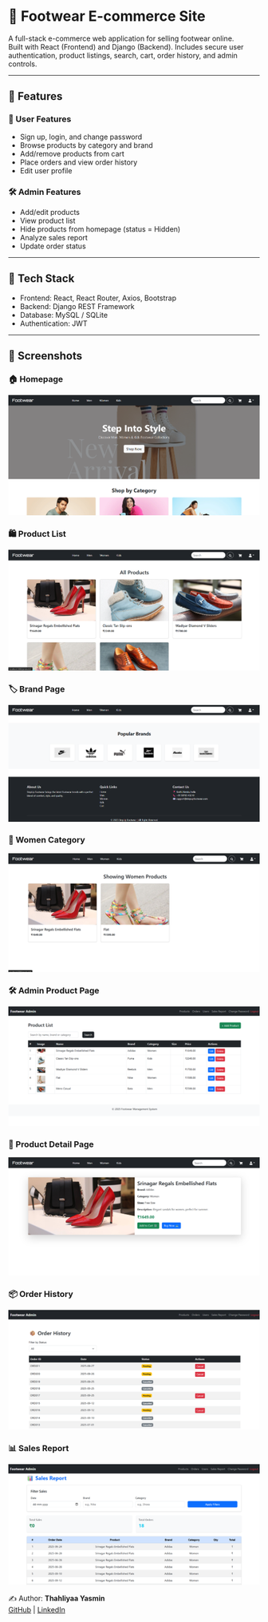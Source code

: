 # 👟 Footwear E-commerce Site

A full-stack e-commerce web application for selling footwear online.  
Built with React (Frontend) and Django (Backend). Includes secure user authentication, product listings, search, cart, order history, and admin controls.

---

## 📌 Features

### 👤 User Features
- Sign up, login, and change password
- Browse products by category and brand
- Add/remove products from cart
- Place orders and view order history
- Edit user profile

### 🛠️ Admin Features
- Add/edit products
- View product list
- Hide products from homepage (status = Hidden)
- Analyze sales report
- Update order status

---

## 🧱 Tech Stack
- Frontend: React, React Router, Axios, Bootstrap
- Backend: Django REST Framework
- Database: MySQL / SQLite
- Authentication: JWT

---
## 📸 Screenshots

### 🏠 Homepage
![Homepage](./screenshots/Home.png)

### 🛍️ Product List
![Product List](./screenshots/Product_List.png)

### 🏷️ Brand Page
![Brand](./screenshots/Brand.png)

### 👩 Women Category
![Women](./screenshots/Women.png)

### 🛠️ Admin Product Page
![Admin Product](./screenshots/Admin_product.png)

### 📄 Product Detail Page
![Product Detail](./screenshots/Pdt_Detail.png)

### 📦 Order History
![Order History](./screenshots/Order_History.png)

### 📊 Sales Report
![Sales Report](./screenshots/Sales_Report.png)

✍️ Author: **Thahliyaa Yasmin**  
[GitHub](https://github.com/Thahliyaa) | [LinkedIn](https://www.linkedin.com/in/thahliyaa-yasmin)


